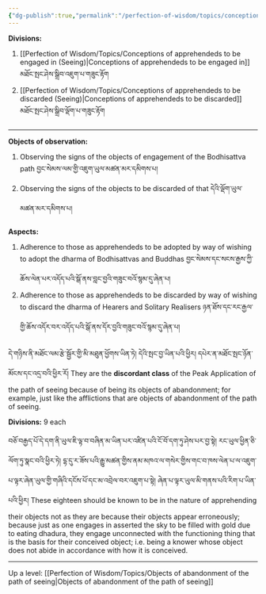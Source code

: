 ```yaml
---
{"dg-publish":true,"permalink":"/perfection-of-wisdom/topics/conceptions-of-apprehendeds-seeing/"}
---
```



**Divisions:**
1. [[Perfection of Wisdom/Topics/Conceptions of apprehendeds to be engaged in (Seeing)\|Conceptions of apprehendeds to be engaged in]] མཐོང་སྤང་ཤེས་སྒྲིབ་འཇུག་པ་གཟུང་རྟོག
2. [[Perfection of Wisdom/Topics/Conceptions of apprehendeds to be discarded (Seeing)\|Conceptions of apprehendeds to be discarded]] མཐོང་སྤང་ཤེས་སྒྲིབ་ལྡོག་པ་གཟུང་རྟོག


---
**Objects of observation:**
1. Observing the signs of the objects of engagement of the Bodhisattva path
   བྱང་སེམས་ལམ་གྱི་འཇུག་ཡུལ་མཚན་མར་དམིགས་པ།
2. Observing the signs of the objects to be discarded of that
   དེའི་ལྡོག་ཡུལ་མཚན་མར་དམིགས་པ།

**Aspects:**
1. Adherence to those as apprehendeds to be adopted by way of wishing to adopt the dharma of Bodhisattvas and Buddhas བྱང་སེམས་དང་སངས་རྒྱས་ཀྱི་ཆོས་ལེན་པར་འདོད་པའི་སྒོ་ནས་བླང་བྱའི་གཟུང་བའོ་སྙམ་དུ་ཞེན་པ།
2. Adherence to those as apprehendeds to be discarded by way of wishing to discard the dharma of Hearers and Solitary Realisers ཉན་ཐོས་དང་རང་རྒྱལ་གྱི་ཆོས་འདོར་བར་འདོད་པའི་སྒོ་ནས་དོར་བྱའི་གཟུང་བའོ་སྙམ་དུ་ཞེན་པ།

དེ་གཉིས་ནི་མཐོང་ལམ་རྩེ་སྦྱོར་གྱི་མི་མཐུན་ཕྱོགས་ཡིན་ཏེ། དེའི་སྤང་བྱ་ཡིན་པའི་ཕྱིར། དཔེར་ན་མཐོང་སྤང་ཉོན་མོངས་དང་འདྲ་བའི་ཕྱིར་རོ།
They are the **discordant class** of the Peak Application of the path of seeing because of being its objects of abandonment; for example, just like the afflictions that are objects of abandonment of the path of seeing.

**Divisions:** 9 each

བཅོ་བརྒྱད་པོ་དེ་དག་ནི་ཡུལ་ཇི་ལྟ་བ་བཞིན་མ་ཡིན་པར་འཛིན་པའི་ངོ་བོ་དག་ཏུ་ཤེས་པར་བྱ་སྟེ། རང་ཡུལ་ཕྱིན་ཅི་ལོག་ཏུ་སྣང་བའི་ཕྱིར་ཏེ། 
དྷ་དུ་ར་ཟོས་པའི་རྒྱུ་མཚན་གྱིས་ནམ་མཁའ་ལ་གསེར་གྱིས་གང་བ་ཁས་ལེན་པ་ལ་འཇུག་པ་ལྟར་ཞེན་ཡུལ་གྱི་གཞིའི་དངོས་པོ་དང་མ་འབྲེལ་བར་འཇུག་པ་སྟེ། 
ཞེན་པ་ལྟར་ཡུལ་མི་གནས་པའི་རིག་པ་ཡིན་པའི་ཕྱིར།
These eighteen should be known to be in the nature of apprehending their objects not as they are because their objects appear erroneously; because just as one engages in asserted the sky to be filled with gold due to eating dhadura, they engage unconnected with the functioning thing that is the basis for their conceived object; i.e. being a knower whose object does not abide in accordance with how it is conceived.
 


---
Up a level: [[Perfection of Wisdom/Topics/Objects of abandonment of the path of seeing\|Objects of abandonment of the path of seeing]]